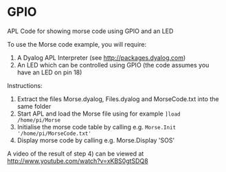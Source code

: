 GPIO
====

APL Code for showing morse code using GPIO and an LED

To use the Morse code example, you will require:

1) A Dyalog APL Interpreter (see http://packages.dyalog.com)
2) An LED which can be controlled using GPIO (the code assumes you have an LED on pin 18)

Instructions:

1) Extract the files Morse.dyalog, Files.dyalog and MorseCode.txt into the same folder
2) Start APL and load the Morse file using for example      `]load /home/pi/Morse`
3) Initialise the morse code table by calling e.g.          `Morse.Init '/home/pi/MorseCode.txt'`
4) Display morse code by calling e.g. Morse.Display 'SOS'

A video of the result of step 4) can be viewed at http://www.youtube.com/watch?v=xKBS0gtSDQ8
